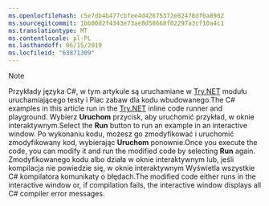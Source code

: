 ```yaml
---
ms.openlocfilehash: c5e7db4b477cbfee4d42675372e82478df0a8902
ms.sourcegitcommit: 1bb00d2f4343e73ae8d58668f02297a3cf10a4c1
ms.translationtype: MT
ms.contentlocale: pl-PL
ms.lasthandoff: 06/15/2019
ms.locfileid: "63871309"
---
```


> [!NOTE]
> <span data-ttu-id="e413d-101">Przykłady języka C#, w tym artykule są uruchamiane w [Try.NET](https://try.dot.net) modułu uruchamiającego testy i Plac zabaw dla kodu wbudowanego.</span><span class="sxs-lookup"><span data-stu-id="e413d-101">The C# examples in this article run in the [Try.NET](https://try.dot.net) inline code runner and playground.</span></span> <span data-ttu-id="e413d-102">Wybierz **Uruchom** przycisk, aby uruchomić przykład, w oknie interaktywnym.</span><span class="sxs-lookup"><span data-stu-id="e413d-102">Select the **Run** button to run an example in an interactive window.</span></span> <span data-ttu-id="e413d-103">Po wykonaniu kodu, możesz go zmodyfikować i uruchomić zmodyfikowany kod, wybierając **Uruchom** ponownie.</span><span class="sxs-lookup"><span data-stu-id="e413d-103">Once you execute the code, you can modify it and run the modified code by selecting **Run** again.</span></span> <span data-ttu-id="e413d-104">Zmodyfikowanego kodu albo działa w oknie interaktywnym lub, jeśli kompilacja nie powiedzie się, w oknie interaktywnym Wyświetla wszystkie C# kompilatora komunikaty o błędach.</span><span class="sxs-lookup"><span data-stu-id="e413d-104">The modified code either runs in the interactive window or, if compilation fails, the interactive window displays all C# compiler error messages.</span></span>  

